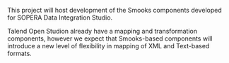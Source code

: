 This project will host development of the Smooks components developed for SOPERA Data Integration Studio.

Talend Open Studion already have a mapping and transformation components, however we expect that Smooks-based components will introduce a new level of flexibility in mapping of XML and Text-based formats.